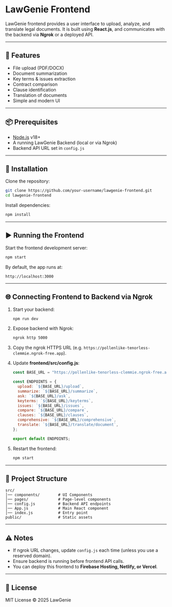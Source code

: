 # LawGenie Frontend

LawGenie frontend provides a user interface to upload, analyze, and translate legal documents. It is built using **React.js**, and communicates with the backend via **Ngrok** or a deployed API.

---

## 🚀 Features

* File upload (PDF/DOCX)
* Document summarization
* Key terms & issues extraction
* Contract comparison
* Clause identification
* Translation of documents
* Simple and modern UI

---

## 📦 Prerequisites

* [Node.js](https://nodejs.org/) v18+
* A running LawGenie Backend (local or via Ngrok)
* Backend API URL set in `config.js`

---

## 🔧 Installation

Clone the repository:

```bash
git clone https://github.com/your-username/lawgenie-frontend.git
cd lawgenie-frontend
```

Install dependencies:

```bash
npm install
```

---

## ▶️ Running the Frontend

Start the frontend development server:

```bash
npm start
```

By default, the app runs at:

```
http://localhost:3000
```

---

## 🌐 Connecting Frontend to Backend via Ngrok

1. Start your backend:

   ```bash
   npm run dev
   ```

2. Expose backend with Ngrok:

   ```bash
   ngrok http 5000
   ```

3. Copy the ngrok HTTPS URL (e.g. `https://pollenlike-tenorless-clemmie.ngrok-free.app`).

4. Update **frontend/src/config.js**:

   ```js
   const BASE_URL = "https://pollenlike-tenorless-clemmie.ngrok-free.app/api";

   const ENDPOINTS = {
     upload: `${BASE_URL}/upload`,
     summarize: `${BASE_URL}/summarize`,
     ask: `${BASE_URL}/ask`,
     keyterms: `${BASE_URL}/keyterms`,
     issues: `${BASE_URL}/issues`,
     compare: `${BASE_URL}/compare`,
     clauses: `${BASE_URL}/clauses`,
     comprehensive: `${BASE_URL}/comprehensive`,
     translate: `${BASE_URL}/translate/document`,
   };

   export default ENDPOINTS;
   ```

5. Restart the frontend:

   ```bash
   npm start
   ```

---

## 📁 Project Structure

```
src/
│── components/        # UI Components
│── pages/             # Page-level components
│── config.js          # Backend API endpoints
│── App.js             # Main React component
│── index.js           # Entry point
public/                # Static assets
```

---

## ⚠️ Notes

* If ngrok URL changes, update `config.js` each time (unless you use a reserved domain).
* Ensure backend is running before frontend API calls.
* You can deploy this frontend to **Firebase Hosting, Netlify, or Vercel**.

---

## 📜 License

MIT License © 2025 LawGenie
